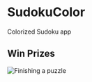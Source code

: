 # SudokuColor

Colorized Sudoku app

## Win Prizes

![Finishing a puzzle](https://user-images.githubusercontent.com/19558405/183265720-562d2a36-554a-4946-973a-874b678a95fc.gif)
